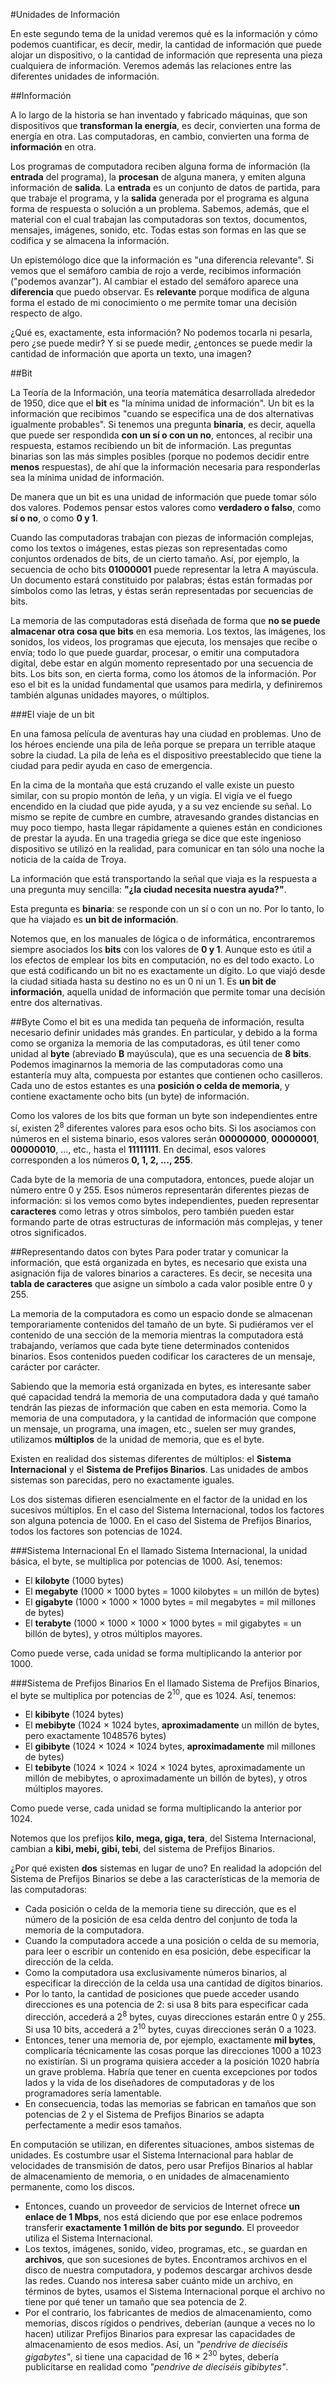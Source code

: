 
#Unidades de Información

En este segundo tema de la unidad veremos qué es la información y cómo podemos cuantificar, es decir, medir, la cantidad de información que puede alojar un dispositivo, o la cantidad de información que representa una pieza cualquiera de información. Veremos además las relaciones entre las diferentes unidades de información.

##Información

A lo largo de la historia se han inventado y fabricado máquinas, que son dispositivos que **transforman la energía**, es decir, convierten una forma de energía en otra. Las computadoras, en cambio, convierten una forma de **información** en otra. 

Los programas de computadora reciben alguna forma de información (la **entrada** del programa), la **procesan** de alguna manera, y emiten alguna información de **salida**. La **entrada** es un conjunto de datos de partida, para que trabaje el programa, y la **salida** generada por el programa es alguna forma de respuesta o solución a un problema. Sabemos, además, que el material con el cual trabajan las computadoras son textos, documentos, mensajes, imágenes, sonido, etc. Todas estas son formas en las que se codifica y se almacena la información. 

Un epistemólogo dice que la información es "una diferencia relevante". Si vemos que el semáforo cambia de rojo a verde, recibimos información ("podemos avanzar"). Al cambiar el estado del semáforo aparece una **diferencia** que puedo observar. Es **relevante** porque modifica de alguna forma el estado de mi conocimiento o me permite tomar una decisión respecto de algo. 

¿Qué es, exactamente, esta información? No podemos tocarla ni pesarla, pero ¿se puede medir? Y si se puede medir, ¿entonces se puede medir la cantidad de información que aporta un texto, una imagen?


##Bit

La Teoría de la Información, una teoría matemática desarrollada alrededor de 1950, dice que el **bit** es "la mínima unidad de información". Un bit es la información que recibimos "cuando se especifica una de dos alternativas igualmente probables". Si tenemos una pregunta **binaria**, es decir, aquella que puede ser respondida **con un sí o con un no**, entonces, al recibir una respuesta, estamos recibiendo un bit de información. Las preguntas binarias son las más simples posibles (porque no podemos decidir entre **menos** respuestas), de ahí que la información necesaria para responderlas sea la mínima unidad de información. 

De manera que un bit es una unidad de información que puede tomar sólo dos valores. Podemos pensar estos valores como **verdadero o falso**, como **sí o no**, o como **0 y 1**. 

Cuando las computadoras trabajan con piezas de información complejas, como los textos o imágenes, estas piezas son representadas como conjuntos ordenados de bits, de un cierto tamaño. Así, por ejemplo, la secuencia de ocho bits **01000001** puede representar la letra A mayúscula. Un documento estará constituido por palabras; éstas están formadas por símbolos como las letras, y éstas serán representadas por secuencias de bits. 

La memoria de las computadoras está diseñada de forma que **no se puede almacenar otra cosa que bits** en esa memoria. Los textos, las imágenes, los sonidos, los videos, los programas que ejecuta, los mensajes que recibe o envía; todo lo que puede guardar, procesar, o emitir una computadora digital, debe estar en algún momento representado por una secuencia de bits. Los bits son, en cierta forma, como los átomos de la información.  Por eso el bit es la unidad fundamental que usamos para medirla, y definiremos también algunas unidades mayores, o múltiplos.


###El viaje de un bit

En una famosa película de aventuras hay una ciudad en problemas. Uno de los héroes enciende una pila de leña porque se prepara un terrible ataque sobre la ciudad. La pila de leña es el dispositivo preestablecido que tiene la ciudad para pedir ayuda en caso de emergencia. 

En la cima de la montaña que está cruzando el valle existe un puesto similar, con su propio montón de leña, y un vigía. El vigía ve el fuego encendido en la ciudad que pide ayuda, y a su vez enciende su señal. Lo mismo se repite de cumbre en cumbre, atravesando grandes distancias en muy poco tiempo, hasta llegar rápidamente a quienes están en condiciones de prestar la ayuda. En una tragedia griega se dice que este ingenioso dispositivo se utilizó en la realidad, para comunicar en tan sólo una noche la noticia de la caída de Troya.

La información que está transportando la señal que viaja es la respuesta a una pregunta muy sencilla: **"¿la ciudad necesita nuestra ayuda?"**. 

Esta pregunta es **binaria**: se responde con un sí o con un no. Por lo tanto, lo que ha viajado es **un bit de información**. 

Notemos que, en los manuales de lógica o de informática, encontraremos siempre asociados los **bits** con los valores de **0 y 1**. Aunque esto es útil a los efectos de emplear los bits en computación, no es del todo exacto. Lo que está codificando un bit no es exactamente un dígito. Lo que viajó desde la ciudad sitiada hasta su destino no es un 0 ni un 1. Es **un bit de información**, aquella unidad de información que permite tomar una decisión entre dos alternativas.


##Byte
Como el bit es una medida tan pequeña de información, resulta necesario definir unidades más grandes. En particular, y debido a la forma como se organiza la memoria de las computadoras, es útil tener como unidad al **byte** (abreviado **B** mayúscula), que es una secuencia de **8 bits**. Podemos imaginarnos la memoria de las computadoras como una estantería muy alta, compuesta por estantes que contienen ocho casilleros. Cada uno de estos estantes es una **posición o celda de memoria**, y contiene exactamente ocho bits (un byte) de información.

Como los valores de los bits que forman un byte son independientes entre sí, existen $2^8$ diferentes valores para esos ocho bits. Si los asociamos con números en el sistema binario, esos valores serán **00000000**, **00000001**, **00000010**, ..., etc., hasta el **11111111**. En decimal, esos valores corresponden a los números **0, 1, 2, ..., 255**.

Cada byte de la memoria de una computadora, entonces, puede alojar un número entre 0 y 255. Esos números representarán diferentes piezas de información: si los vemos como bytes independientes, pueden representar **caracteres** como letras y otros símbolos, pero también pueden estar formando parte de otras estructuras de información más complejas, y tener otros significados.


##Representando datos con bytes
Para poder tratar y comunicar la información, que está organizada en bytes, es necesario que exista una asignación fija de valores binarios a caracteres. Es decir, se necesita una **tabla de caracteres** que asigne un símbolo a cada valor posible entre 0 y 255.


La memoria de la computadora es como un espacio donde se almacenan temporariamente contenidos del tamaño de un byte. Si pudiéramos ver el contenido de una sección de la memoria mientras la computadora está trabajando, veríamos que cada byte tiene determinados contenidos binarios. Esos contenidos pueden codificar los caracteres de un mensaje, carácter por carácter.


Sabiendo que la memoria está organizada en bytes, es interesante saber qué capacidad tendrá la memoria de una computadora dada y qué tamaño tendrán las piezas de información que caben en esta memoria. Como la memoria de una computadora, y la cantidad de información que compone un mensaje, un programa, una imagen, etc., suelen ser muy grandes, utilizamos **múltiplos** de la unidad de memoria, que es el byte.

Existen en realidad dos sistemas diferentes de múltiplos: el **Sistema Internacional** y el **Sistema de Prefijos Binarios**. Las unidades de ambos sistemas son parecidas, pero no exactamente iguales. 

Los dos sistemas difieren esencialmente en el factor de la unidad en los sucesivos múltiplos. En el caso del Sistema Internacional, todos los factores son alguna potencia de 1000. En el caso del Sistema de Prefijos Binarios, todos los factores son potencias de 1024. 


###Sistema Internacional
En el llamado Sistema Internacional, la unidad básica, el byte, se multiplica por potencias de 1000. Así, tenemos:

- El **kilobyte** (1000 bytes)
- El **megabyte** (1000 $\times$ 1000 bytes = 1000 kilobytes = un millón de bytes)
- El **gigabyte** (1000 $\times$ 1000 $\times$ 1000 bytes = mil megabytes = mil millones de bytes)
- El **terabyte** (1000 $\times$ 1000 $\times$ 1000 $\times$ 1000 bytes = mil gigabytes = un billón de bytes), y otros múltiplos mayores.

Como puede verse, cada unidad se forma multiplicando la anterior por 1000.


###Sistema de Prefijos Binarios
En el llamado Sistema de Prefijos Binarios, el byte se multiplica por potencias de $2^{10}$, que es 1024. Así, tenemos:

- El **kibibyte** (1024 bytes)
- El **mebibyte** (1024 $\times$ 1024 bytes, **aproximadamente** un millón de bytes, pero exactamente 1048576 bytes)
- El **gibibyte** (1024 $\times$ 1024 $\times$ 1024 bytes, **aproximadamente** mil millones de bytes)
- El **tebibyte** (1024 $\times$ 1024 $\times$ 1024 $\times$ 1024 bytes, aproximadamente un millón de mebibytes, o aproximadamente un billón de bytes), y otros múltiplos mayores.

Como puede verse, cada unidad se forma multiplicando la anterior por 1024.

Notemos que los prefijos **kilo, mega, giga, tera**, del Sistema Internacional, cambian a **kibi, mebi, gibi, tebi**, del sistema de Prefijos Binarios.


¿Por qué existen **dos** sistemas en lugar de uno? En realidad la adopción del Sistema de Prefijos Binarios se debe a las características de la memoria de las computadoras:

- Cada posición o celda de la memoria tiene su dirección, que es el número de la posición de esa celda dentro del conjunto de toda la memoria de la computadora.
- Cuando la computadora accede a una posición o celda de su memoria, para leer o escribir un contenido en esa posición, debe especificar la dirección de la celda.
- Como la computadora usa exclusivamente números binarios, al especificar la dirección de la celda usa una cantidad de dígitos binarios. 
- Por lo tanto, la cantidad de posiciones que puede acceder usando direcciones es una potencia de 2: si usa 8 bits para especificar cada dirección, accederá a $2^8$ bytes, cuyas direcciones estarán entre 0 y 255. Si usa 10 bits, accederá a $2^{10}$ bytes, cuyas direcciones serán 0 a 1023.
- Entonces, tener una memoria de, por ejemplo, exactamente **mil bytes**, complicaría técnicamente las cosas porque las direcciones 1000 a 1023 no existirían. Si un programa quisiera acceder a la posición 1020 habría un grave problema. Habría que tener en cuenta excepciones por todos lados y la vida de los diseñadores de computadoras y de los programadores sería lamentable.
- En consecuencia, todas las memorias se fabrican en tamaños que son potencias de 2 y el Sistema de Prefijos Binarios se adapta perfectamente a medir esos tamaños.



En computación se utilizan, en diferentes situaciones, ambos sistemas de unidades. Es costumbre usar el Sistema Internacional para hablar de velocidades de transmisión de datos, pero usar Prefijos Binarios al hablar de almacenamiento de memoria, o en unidades de almacenamiento permanente, como los discos.

- Entonces, cuando un proveedor de servicios de Internet ofrece **un enlace de 1 Mbps**, nos está diciendo que por ese enlace podremos transferir **exactamente 1 millón de bits por segundo**. El proveedor utiliza el Sistema Internacional.
- Los textos, imágenes, sonido, video, programas, etc., se guardan en **archivos**, que son sucesiones de bytes. Encontramos archivos en el disco de nuestra computadora, y podemos descargar archivos desde las redes. Cuando nos interesa saber cuánto mide un archivo, en términos de bytes, usamos el Sistema Internacional porque el archivo no tiene por qué tener un tamaño que sea potencia de 2. 
- Por el contrario, los fabricantes de medios de almacenamiento, como memorias, discos rígidos o pendrives, deberían (aunque a veces no lo hacen) utilizar Prefijos Binarios para expresar las capacidades de almacenamiento de esos medios. Así, un *"pendrive de dieciséis gigabytes"*, si tiene una capacidad de $16 \times 2^{30}$ bytes, debería publicitarse en realidad como *"pendrive de dieciséis gibibytes"*.



